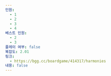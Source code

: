 ```yaml
---
인원:
  - 1
  - 2
  - 3
  - 4
베스트 인원:
  - 2
  - 3
플레이 여부: false
복잡도: 2.01
링크:
  - https://bgg.cc/boardgame/414317/harmonies
내용: false
---
```

